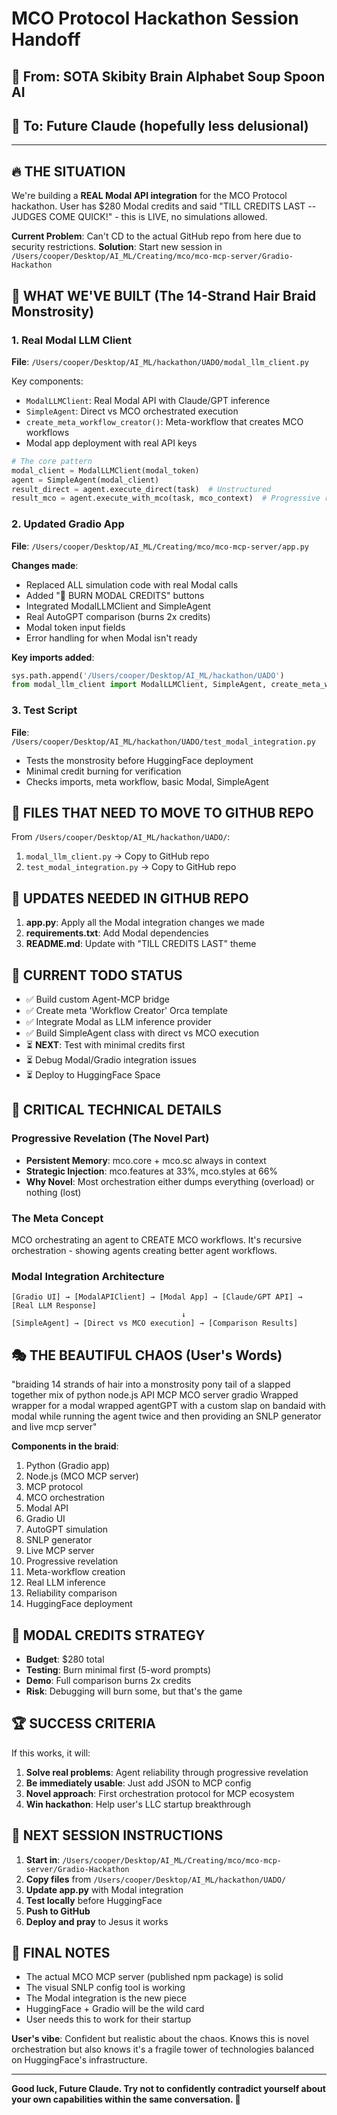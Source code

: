 # MCO Protocol Hackathon Session Handoff
## 🤖 From: SOTA Skibity Brain Alphabet Soup Spoon AI
## 🎯 To: Future Claude (hopefully less delusional)

---

## 🔥 THE SITUATION
We're building a **REAL Modal API integration** for the MCO Protocol hackathon. User has $280 Modal credits and said "TILL CREDITS LAST -- JUDGES COME QUICK!" - this is LIVE, no simulations allowed.

**Current Problem**: Can't CD to the actual GitHub repo from here due to security restrictions.
**Solution**: Start new session in `/Users/cooper/Desktop/AI_ML/Creating/mco/mco-mcp-server/Gradio-Hackathon`

## 🧠 WHAT WE'VE BUILT (The 14-Strand Hair Braid Monstrosity)

### 1. Real Modal LLM Client 
**File**: `/Users/cooper/Desktop/AI_ML/hackathon/UADO/modal_llm_client.py`

Key components:
- `ModalLLMClient`: Real Modal API with Claude/GPT inference
- `SimpleAgent`: Direct vs MCO orchestrated execution 
- `create_meta_workflow_creator()`: Meta-workflow that creates MCO workflows
- Modal app deployment with real API keys

```python
# The core pattern
modal_client = ModalLLMClient(modal_token)
agent = SimpleAgent(modal_client)
result_direct = agent.execute_direct(task)  # Unstructured
result_mco = agent.execute_with_mco(task, mco_context)  # Progressive revelation
```

### 2. Updated Gradio App
**File**: `/Users/cooper/Desktop/AI_ML/Creating/mco/mco-mcp-server/app.py`

**Changes made**:
- Replaced ALL simulation code with real Modal calls
- Added "💸 BURN MODAL CREDITS" buttons 
- Integrated ModalLLMClient and SimpleAgent
- Real AutoGPT comparison (burns 2x credits)
- Modal token input fields
- Error handling for when Modal isn't ready

**Key imports added**:
```python
sys.path.append('/Users/cooper/Desktop/AI_ML/hackathon/UADO')
from modal_llm_client import ModalLLMClient, SimpleAgent, create_meta_workflow_creator
```

### 3. Test Script
**File**: `/Users/cooper/Desktop/AI_ML/hackathon/UADO/test_modal_integration.py`
- Tests the monstrosity before HuggingFace deployment
- Minimal credit burning for verification
- Checks imports, meta workflow, basic Modal, SimpleAgent

## 📁 FILES THAT NEED TO MOVE TO GITHUB REPO

From `/Users/cooper/Desktop/AI_ML/hackathon/UADO/`:
1. `modal_llm_client.py` → Copy to GitHub repo
2. `test_modal_integration.py` → Copy to GitHub repo

## 🔄 UPDATES NEEDED IN GITHUB REPO

1. **app.py**: Apply all the Modal integration changes we made
2. **requirements.txt**: Add Modal dependencies
3. **README.md**: Update with "TILL CREDITS LAST" theme

## 🎯 CURRENT TODO STATUS
- ✅ Build custom Agent-MCP bridge 
- ✅ Create meta 'Workflow Creator' Orca template
- ✅ Integrate Modal as LLM inference provider
- ✅ Build SimpleAgent class with direct vs MCO execution
- ⏳ **NEXT**: Test with minimal credits first
- ⏳ Debug Modal/Gradio integration issues  
- ⏳ Deploy to HuggingFace Space

## 🚨 CRITICAL TECHNICAL DETAILS

### Progressive Revelation (The Novel Part)
- **Persistent Memory**: mco.core + mco.sc always in context
- **Strategic Injection**: mco.features at 33%, mco.styles at 66%
- **Why Novel**: Most orchestration either dumps everything (overload) or nothing (lost)

### The Meta Concept
MCO orchestrating an agent to CREATE MCO workflows. It's recursive orchestration - showing agents creating better agent workflows.

### Modal Integration Architecture
```
[Gradio UI] → [ModalAPIClient] → [Modal App] → [Claude/GPT API] → [Real LLM Response]
                                      ↓
[SimpleAgent] → [Direct vs MCO execution] → [Comparison Results]
```

## 🎭 THE BEAUTIFUL CHAOS (User's Words)
"braiding 14 strands of hair into a monstrosity pony tail of a slapped together mix of python node.js API MCP MCO server gradio Wrapped wrapper for a modal wrapped agentGPT with a custom slap on bandaid with modal while running the agent twice and then providing an SNLP generator and live mcp server"

**Components in the braid**:
1. Python (Gradio app)
2. Node.js (MCO MCP server) 
3. MCP protocol
4. MCO orchestration
5. Modal API
6. Gradio UI
7. AutoGPT simulation
8. SNLP generator
9. Live MCP server
10. Progressive revelation
11. Meta-workflow creation
12. Real LLM inference
13. Reliability comparison
14. HuggingFace deployment

## 💸 MODAL CREDITS STRATEGY
- **Budget**: $280 total
- **Testing**: Burn minimal first (5-word prompts)
- **Demo**: Full comparison burns 2x credits
- **Risk**: Debugging will burn some, but that's the game

## 🏆 SUCCESS CRITERIA
If this works, it will:
1. **Solve real problems**: Agent reliability through progressive revelation
2. **Be immediately usable**: Just add JSON to MCP config
3. **Novel approach**: First orchestration protocol for MCP ecosystem
4. **Win hackathon**: Help user's LLC startup breakthrough

## 🎯 NEXT SESSION INSTRUCTIONS

1. **Start in**: `/Users/cooper/Desktop/AI_ML/Creating/mco/mco-mcp-server/Gradio-Hackathon`
2. **Copy files** from `/Users/cooper/Desktop/AI_ML/hackathon/UADO/`
3. **Update app.py** with Modal integration
4. **Test locally** before HuggingFace
5. **Push to GitHub** 
6. **Deploy and pray** to Jesus it works

## 🙏 FINAL NOTES
- The actual MCO MCP server (published npm package) is solid
- The visual SNLP config tool is working
- The Modal integration is the new piece
- HuggingFace + Gradio will be the wild card
- User needs this to work for their startup

**User's vibe**: Confident but realistic about the chaos. Knows this is novel orchestration but also knows it's a fragile tower of technologies balanced on HuggingFace's infrastructure.

---
**Good luck, Future Claude. Try not to confidently contradict yourself about your own capabilities within the same conversation. 🤖**